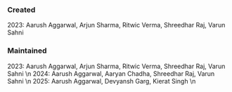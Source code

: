 ### Created

2023: Aarush Aggarwal, Arjun Sharma, Ritwic Verma, Shreedhar Raj, Varun Sahni

### Maintained
2023: Aarush Aggarwal, Arjun Sharma, Ritwic Verma, Shreedhar Raj, Varun Sahni \n
2024: Aarush Aggarwal, Aaryan Chadha, Shreedhar Raj, Varun Sahni \n
2025: Aarush Aggarwal, Devyansh Garg, Kierat Singh \n

